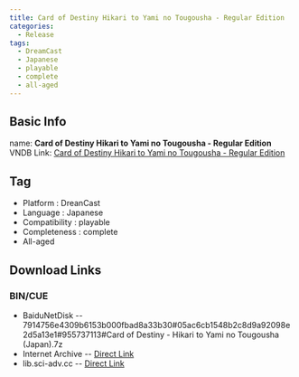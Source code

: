 ```yaml
---
title: Card of Destiny Hikari to Yami no Tougousha - Regular Edition
categories:
  - Release
tags:
  - DreamCast
  - Japanese
  - playable
  - complete
  - all-aged
---
```

## Basic Info

name: **Card of Destiny Hikari to Yami no Tougousha - Regular Edition**
VNDB Link: [Card of Destiny Hikari to Yami no Tougousha - Regular Edition](https://vndb.org/r15094)

## Tag
 - Platform : DreanCast
 - Language : Japanese
 - Compatibility : playable
 - Completeness : complete
 - All-aged

## Download Links
### BIN/CUE
 - BaiduNetDisk
 -- 7914756e4309b6153b000fbad8a33b30#05ac6cb1548b2c8d9a92098e2d5a13e1#955737113#Card of Destiny - Hikari to Yami no Tougousha (Japan).7z
 - Internet Archive
 -- [Direct Link](https://archive.org/download/sega_dreamcast/Card%20of%20Destiny%20-%20Hikari%20to%20Yami%20no%20Tougousha%20%28Japan%29.zip)
 - lib.sci-adv.cc
 -- [Direct Link](https://pan.mcseekeri.top/api/raw/?path=/K%E7%A4%BE%E6%95%B4%E5%90%88/Card%20of%20Destiny%20-%20Hikari%20to%20Yami%20no%20Tougousha%20%28Japan%29.7z)